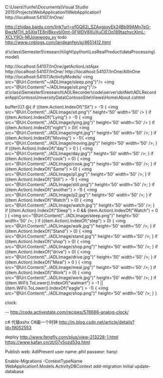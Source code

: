 C:\Users\Yunfei\Documents\Visual Studio 2015\Projects\WebApplication1\WebApplication1
http://localhost:54107/InOne/

http://zhidao.baidu.com/link?url=ofGQ62i_SZAxgsoyEk24Bb99AMn7eG-BwzMTH_b5XlqTE8nlBkxvbl0mt-0FWDV8XUXuCIEOq189tazhvcXlmL-XCLY9Oi-MUoiwwogy_xy
todo
http://www.cnblogs.com/landeanfen/p/4651412.html

d:\class\Semester5\research\light\python\LosRealProduct\dataProcessing\model\

http://localhost:54107/InOne/getActionListAjax
http://localhost:54107/InOne/
http://localhost:54107/InOne/AllInOne
http://localhost:54107/ActivityModels/
<img src="@Url.Content("~/ADLImage/sleep.png")"/>
<img src="@Url.Content("~/ADLImage/sit.png")"/>
d:\class\Semester5\research\ADLRecorder\code\server\dotNet\ADLRecorderApp\ContosoUniversityData\ContosoSite\Views\Home\About.cshtml

buffer{{{1
            @{
                if ((item.Action).IndexOf("Sit") > -1)
                {
                    <img src="@Url.Content("../ADLImage/sit.png")" height='50' width='50' />
                }
                if ((item.Action).IndexOf("Lying") > -1)
                {
                    <img src="@Url.Content("../ADLImage/lying.jpg")" height='50' width='50' />
                }
                if ((item.Action).IndexOf("night") > 0){
                    <img src="@Url.Content("../ADLImage/night.jpg")" height='50' width='50' />;
                }
                if ((item.Action).IndexOf("Moving") > -1){
                    <img src="@Url.Content("../ADLImage/moving.jpg")" height='50' width='50' />;
                }
                if ((item.Action).IndexOf("day") > 0 ) {
                    <img src="@Url.Content("../ADLImage/day.jpg")" height='50' width='50' />;
                }
                if ((item.Action).IndexOf("cook") > 0) {
                    <img src="@Url.Content("../ADLImage/cook.jpg")" height='50' width='50' />;
                }
                if ((item.Action).IndexOf("Same") > 0) {
                    <img src="@Url.Content("../ADLImage/p1.jpg")" height='50' width='50' />;
                }
                if ((item.Action).IndexOf("Still") > -1) {
                    <img src="@Url.Content("../ADLImage/still.png")" height='50' width='50' />;
                }
                if ((item.Action).IndexOf("another") > -1) {
                    <img src="@Url.Content("../ADLImage/p2.jpg")" height='50' width='50' />;
                }
                if ((item.Action).IndexOf("Watch") > 0) {
                    <img src="@Url.Content("../ADLImage/watch.jpg")" height='50' width='50' />;
                }
                if ((item.Action).IndexOf("Sleep") > 0 && (item.Action).IndexOf("Watch") < 0 ) {
                    <img src="@Url.Content("../ADLImage/sleep.png")" height='50' width='50' />;
                }
                if ((item.Action).IndexOf("step") > 0) {
                    <img src="@Url.Content("../ADLImage/walk.jpg")" height='50' width='50' />;
                }
                if ((item.Action).IndexOf("Stand") > 0) {
                    <img src="@Url.Content("../ADLImage/stand.jpg")" height='50' width='50' />;
                }
                if ((item.Action).IndexOf("shop") > 0) {
                    <img src="@Url.Content("../ADLImage/shop.png")" height='50' width='50' />;
                }
                if ((item.Action).IndexOf("drive") > 0) {
                    <img src="@Url.Content("../ADLImage/drive.jpg")" height='50' width='50' />;
                }
                if ((item.Action).IndexOf("Meal") > 0 ) {
                    <img src="@Url.Content("../ADLImage/meal.jpg")" height='50' width='50' />;
                }
                if ((item.Action).IndexOf("Work") > 0) {
                    <img src="@Url.Content("../ADLImage/work.jpg")" height='50' width='50' />;
                }
                if ((item.WiFi).ToLower().IndexOf("walmart") > -1 || (item.WiFi).ToLower().IndexOf("eagle") > -1) {
                    <img src="@Url.Content("../ADLImage/shop.png")" height='50' width='50' />;
                }
            }

clock:

<script>
var canvas = document.getElementById("canvas");
var ctx = canvas.getContext("2d");
var radius = canvas.height / 2;
ctx.translate(radius, radius);
radius = radius * 0.90
setInterval(drawClock, 1000);

function drawClock() {
  drawFace(ctx, radius);
  drawNumbers(ctx, radius);
  drawTime(ctx, radius);
}

function drawFace(ctx, radius) {
  var grad;
  ctx.beginPath();
  ctx.arc(0, 0, radius, 0, 2*Math.PI);
  ctx.fillStyle = 'white';
  ctx.fill();
  grad = ctx.createRadialGradient(0,0,radius*0.95, 0,0,radius*1.05);
  grad.addColorStop(0, '#333');
  grad.addColorStop(0.5, 'white');
  grad.addColorStop(1, '#333');
  ctx.strokeStyle = grad;
  ctx.lineWidth = radius*0.1;
  ctx.stroke();
  ctx.beginPath();
  ctx.arc(0, 0, radius*0.1, 0, 2*Math.PI);
  ctx.fillStyle = '#333';
  ctx.fill();
}

function drawNumbers(ctx, radius) {
  var ang;
  var num;
  ctx.font = radius*0.15 + "px arial";
  ctx.textBaseline="middle";
  ctx.textAlign="center";
  for(num = 1; num < 13; num++){
    ang = num * Math.PI / 6;
    ctx.rotate(ang);
    ctx.translate(0, -radius*0.85);
    ctx.rotate(-ang);
    ctx.fillText(num.toString(), 0, 0);
    ctx.rotate(ang);
    ctx.translate(0, radius*0.85);
    ctx.rotate(-ang);
  }
}

function drawTime(ctx, radius){
    var hour = 8;
    var minute = 11;
    var second = 12;
    //hour
    hour=hour%12;
    hour=(hour*Math.PI/6)+
    (minute*Math.PI/(6*60))+
    (second*Math.PI/(360*60));
    drawHand(ctx, hour, radius*0.5, radius*0.07);
    //minute
    minute=(minute*Math.PI/30)+(second*Math.PI/(30*60));
    drawHand(ctx, minute, radius*0.8, radius*0.07);
    // second
    second=(second*Math.PI/30);
    drawHand(ctx, second, radius*0.9, radius*0.02);
}

function drawHand(ctx, pos, length, width) {
    ctx.beginPath();
    ctx.lineWidth = width;
    ctx.lineCap = "round";
    ctx.moveTo(0,0);
    ctx.rotate(pos);
    ctx.lineTo(0, -length);
    ctx.stroke();
    ctx.rotate(-pos);
}
</script>
--
http://code.activestate.com/recipes/578686-analog-clock/

<script type="text/javascript" src="myscript.js"></script>

<style type="text/css">

</style>

c# 代替ashx
C#画一个时钟
http://m.blog.csdn.net/article/details?id=19052553

deploy
http://www.fengfly.com/plus/view-213228-1.html
https://www.kafan.cn/zt/07v5ozd53g.html

Publish web:
AdlPresent
user name: phil passwor: hanyi

Enable-Migrations -ContextTypeName WebApplication1.Models.ActivityDBContext
add-migration Initial
update-database
